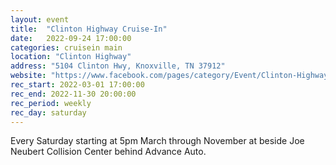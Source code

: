 ```yaml
---
layout: event
title:  "Clinton Highway Cruise-In"
date:   2022-09-24 17:00:00
categories: cruisein main
location: "Clinton Highway"
address: "5104 Clinton Hwy, Knoxville, TN 37912"
website: "https://www.facebook.com/pages/category/Event/Clinton-Highway-Cruise-In-627144111003000/"
rec_start: 2022-03-01 17:00:00
rec_end: 2022-11-30 20:00:00
rec_period: weekly
rec_day: saturday
---
```


Every Saturday starting at 5pm March through November at beside Joe Neubert
Collision Center behind Advance Auto. 

